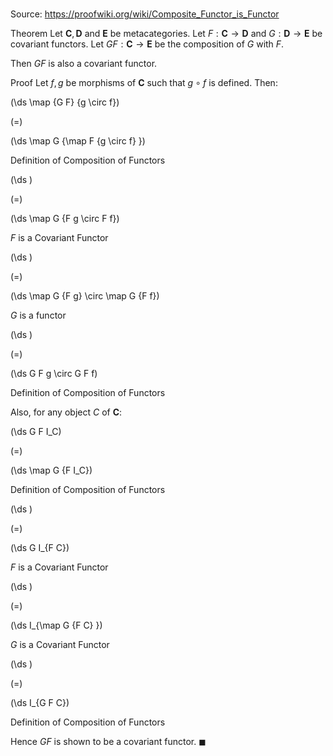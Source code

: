 # 

Source: https://proofwiki.org/wiki/Composite_Functor_is_Functor

Theorem
Let $\mathbf C, \mathbf D$ and $\mathbf E$ be metacategories.
Let $F: \mathbf C \to \mathbf D$ and $G: \mathbf D \to \mathbf E$ be covariant functors.
Let $GF: \mathbf C \to \mathbf E$ be the composition of $G$ with $F$.

Then $G F$ is also a covariant functor.


Proof
Let $f, g$ be morphisms of $\mathbf C$ such that $g \circ f$ is defined.
Then:














\(\ds \map {G F} {g \circ f}\)

\(=\)







\(\ds \map G {\map F {g \circ f} }\)





Definition of Composition of Functors














\(\ds \)

\(=\)







\(\ds \map G {F g \circ F f}\)





$F$ is a Covariant Functor














\(\ds \)

\(=\)







\(\ds \map G {F g} \circ \map G {F f}\)





$G$ is a functor














\(\ds \)

\(=\)







\(\ds G F g \circ G F f\)





Definition of Composition of Functors




Also, for any object $C$ of $\mathbf C$:














\(\ds G F I_C\)

\(=\)







\(\ds \map G {F I_C}\)





Definition of Composition of Functors














\(\ds \)

\(=\)







\(\ds G I_{F C}\)





$F$ is a Covariant Functor














\(\ds \)

\(=\)







\(\ds I_{\map G {F C} }\)





$G$ is a Covariant Functor














\(\ds \)

\(=\)







\(\ds I_{G F C}\)





Definition of Composition of Functors




Hence $G F$ is shown to be a covariant functor.
$\blacksquare$





